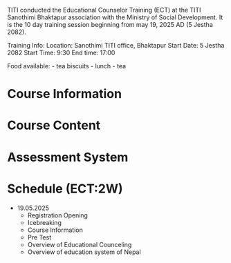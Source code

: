 


TITI conducted the Educational Counselor Training (ECT) at the TITI Sanothimi Bhaktapur association  with the Ministry of Social Development. It is the 10 day training session beginning from may 19, 2025 AD (5 Jestha 2082).

Training Info:
Location: Sanothimi TITI office, Bhaktapur
Start Date: 5 Jestha 2082
Start Time: 9:30
End time: 17:00

Food available:
    - tea biscuits
    - lunch
    - tea



# Course Information





# Course Content



# Assessment System








# Schedule (ECT:2W)
- 19.05.2025
    - Registration Opening
    - Icebreaking
    - Course Information
    - Pre Test
    - Overview of Educational Counceling
    - Overview of education system of Nepal


